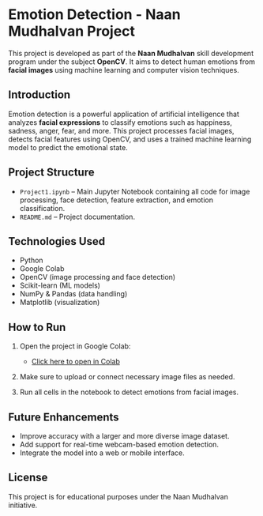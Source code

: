 # Emotion Detection - Naan Mudhalvan Project

This project is developed as part of the **Naan Mudhalvan** skill development program under the subject **OpenCV**. It aims to detect human emotions from **facial images** using machine learning and computer vision techniques.

##  Introduction

Emotion detection is a powerful application of artificial intelligence that analyzes **facial expressions** to classify emotions such as happiness, sadness, anger, fear, and more. This project processes facial images, detects facial features using OpenCV, and uses a trained machine learning model to predict the emotional state.


##  Project Structure

* `Project1.ipynb` – Main Jupyter Notebook containing all code for image processing, face detection, feature extraction, and emotion classification.
* `README.md` – Project documentation.

## Technologies Used

* Python
* Google Colab
* OpenCV (image processing and face detection)
* Scikit-learn (ML models)
* NumPy & Pandas (data handling)
* Matplotlib (visualization)

## How to Run

1. Open the project in Google Colab:

   * [Click here to open in Colab](https://colab.research.google.com/github/SharamRiyaA/Emotion-Detection/blob/main/Project1.ipynb)

2. Make sure to upload or connect necessary image files as needed.

3. Run all cells in the notebook to detect emotions from facial images.

## Future Enhancements

* Improve accuracy with a larger and more diverse image dataset.
* Add support for real-time webcam-based emotion detection.
* Integrate the model into a web or mobile interface.

## License

This project is for educational purposes under the Naan Mudhalvan initiative.

